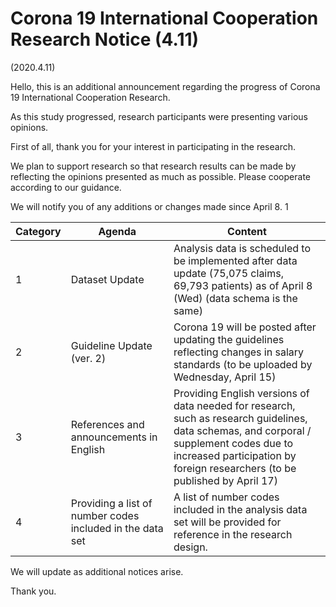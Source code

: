 Corona 19 International Cooperation Research Notice (4.11)
=====
(2020.4.11)

Hello, this is an additional announcement regarding the progress of Corona 19 International Cooperation Research.

As this study progressed, research participants were presenting various opinions.

First of all, thank you for your interest in participating in the research.

We plan to support research so that research results can be made by reflecting the opinions presented as much as possible. Please cooperate according to our guidance.

We will notify you of any additions or changes made since April 8. 1

| Category | Agenda | Content |
|-----|-----|-----|
| 1 | Dataset Update | Analysis data is scheduled to be implemented after data update (75,075 claims, 69,793 patients) as of April 8 (Wed) (data schema is the same) |
| 2 | Guideline Update (ver. 2)| Corona 19 will be posted after updating the guidelines reflecting changes in salary standards (to be uploaded by Wednesday, April 15) |
| 3 | References and announcements in English | Providing English versions of data needed for research, such as research guidelines, data schemas, and corporal / supplement codes due to increased participation by foreign researchers (to be published by April 17) |
| 4 | Providing a list of number codes included in the data set| A list of number codes included in the analysis data set will be provided for reference in the research design. |


We will update as additional notices arise.

Thank you.
